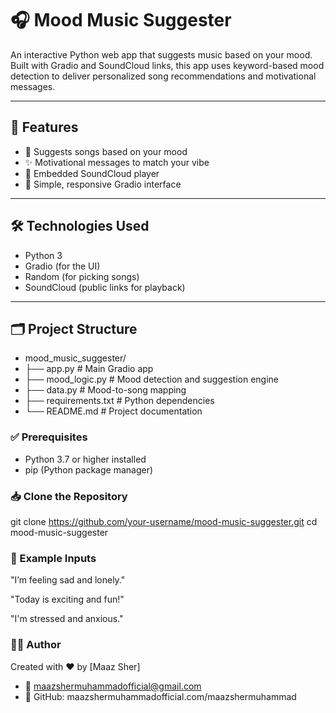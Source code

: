 # 🎧 Mood Music Suggester

An interactive Python web app that suggests music based on your mood. Built with Gradio and SoundCloud links, this app uses keyword-based mood detection to deliver personalized song recommendations and motivational messages.

---

## 📌 Features

- 🎵 Suggests songs based on your mood
- ✨ Motivational messages to match your vibe
- 🔗 Embedded SoundCloud player
- 💬 Simple, responsive Gradio interface

---

## 🛠️ Technologies Used

- Python 3
- Gradio (for the UI)
- Random (for picking songs)
- SoundCloud (public links for playback)

---

## 🗂️ Project Structure

- mood_music_suggester/
- ├── app.py # Main Gradio app
- ├── mood_logic.py # Mood detection and suggestion engine
- ├── data.py # Mood-to-song mapping
- ├── requirements.txt # Python dependencies
- └── README.md # Project documentation
### ✅ Prerequisites

- Python 3.7 or higher installed
- pip (Python package manager)

### 📥 Clone the Repository

git clone https://github.com/your-username/mood-music-suggester.git
cd mood-music-suggester

### 🧪 Example Inputs
"I’m feeling sad and lonely."

"Today is exciting and fun!"

"I'm stressed and anxious."

### 👨‍💻 Author
Created with ❤️ by [Maaz Sher]
- 📧 maazshermuhammadofficial@gmail.com
- 🔗 GitHub: maazshermuhammadofficial.com/maazshermuhammad
